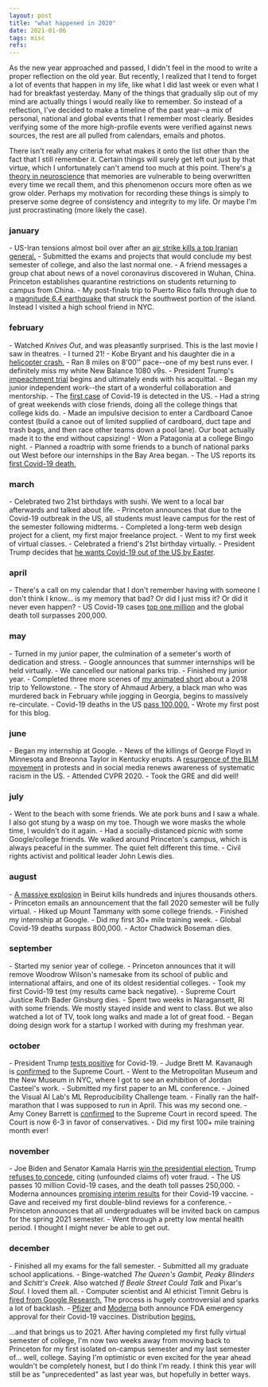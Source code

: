 ```yaml
---
layout: post
title: "what happened in 2020"
date: 2021-01-06
tags: misc
refs:
---
```


As the new year approached and passed, I didn't feel in the mood to write a proper reflection on the old year. But recently, I realized that I tend to forget a lot of events that happen in my life, like what I did last week or even what I had for breakfast yesterday. Many of the things that gradually slip out of my mind are actually things I would really like to remember. So instead of a reflection, I've decided to make a timeline of the past year--a mix of personal, national and global events that I remember most clearly. Besides verifying some of the more high-profile events were verified against news sources, the rest are all pulled from calendars, emails and photos.

<!--excerpt-->

There isn't really any criteria for what makes it onto the list other than the fact that I still remember it. Certain things will surely get left out just by that virtue, which I unfortunately can't amend too much at this point. There's <a href="https://www.livescience.com/24836-mystery-memory-recall.html">a theory in neuroscience</a> that memories are vulnerable to being overwritten every time we recall them, and this phenomenon occurs more often as we grow older. Perhaps my motivation for recording these things is simply to preserve some degree of consistency and integrity to my life. Or maybe I'm just procrastinating (more likely the case).

<h3>january</h3>
- US-Iran tensions almost boil over after an <a href="https://www.nytimes.com/2020/01/11/us/politics/iran-trump.html">air strike kills a top Iranian general.</a>
- Submitted the exams and projects that would conclude my best semester of college, and also the last normal one.
- A friend messages a group chat about news of a novel coronavirus discovered in Wuhan, China. Princeton establishes quarantine restrictions on students returning to campus from China.
- My post-finals trip to Puerto Rico falls through due to a <a href="https://www.usgs.gov/news/magnitude-64-earthquake-puerto-rico">magnitude 6.4 earthquake</a> that struck the southwest portion of the island. Instead I visited a high school friend in NYC.

<h3>february</h3>
- Watched <i>Knives Out</i>, and was pleasantly surprised. This is the last movie I saw in theatres.
- I turned 21!
- Kobe Bryant and his daughter die in a <a href="https://www.espn.com/nba/story/_/id/28569438/sources-kobe-bryant-daughter-gianna-die-helicopter-crash">helicopter crash.</a>
- Ran 8 miles on 8'00'' pace--one of my best runs ever. I definitely miss my white New Balance 1080 v9s.
- President Trump's <a href="https://www.nytimes.com/2020/01/15/us/politics/impeachment.html?searchResultPosition=20">impeachment trial</a> begins and ultimately ends with his acquittal.
- Began my junior independent work--the start of a wonderful collaboration and mentorship.
- The <a href="https://www.nejm.org/doi/full/10.1056/NEJMoa2001191">first case</a> of Covid-19 is detected in the US.
- Had a string of great weekends with close friends, doing all the college things that college kids do.
- Made an impulsive decision to enter a Cardboard Canoe contest (build a canoe out of limited supplied of cardboard, duct tape and trash bags, and then race other teams down a pool lane). Our boat actually made it to the end without capsizing!
- Won a Patagonia at a college Bingo night.
- Planned a roadtrip with some friends to a bunch of national parks out West before our internships in the Bay Area began.
- The US reports its <a href="https://www.cdc.gov/media/releases/2020/s0229-COVID-19-first-death.html">first Covid-19 death.</a>

<h3>march</h3>
- Celebrated two 21st birthdays with sushi. We went to a local bar afterwards and talked about life.
- Princeton announces that due to the Covid-19 outbreak in the US, all students must leave campus for the rest of the semester following midterms.
- Completed a long-term web design project for a client, my first major freelance project.
- Went to my first week of virtual classes.
- Celebrated a friend's 21st birthday virtually.
- President Trump decides that <a href="https://www.bbc.com/news/world-us-canada-52029546">he wants Covid-19 out of the US by Easter</a>.

<h3>april</h3>
- There's a call on my calendar that I don't remember having with someone I don't think I know... is my memory that bad? Or did I just miss it? Or did it never even happen?
- US Covid-19 cases <a href="https://www.washingtonpost.com/politics/covid-19-cases-top-1-million-in-the-united-states-about-a-third-of-known-cases-worldwide/2020/04/28/e5fafd4e-8944-11ea-9dfd-990f9dcc71fc_story.html">top one million</a> and the global death toll surpasses 200,000.

<h3>may</h3>
- Turned in my junior paper, the culmination of a semeter's worth of dedication and stress.
- Google announces that summer internships will be held virtually.
- We cancelled our national parks trip.
- Finished my junior year.
- Completed three more scenes of <a href="https://vimeo.com/339041902">my animated short</a> about a 2018 trip to Yellowstone. 
- The story of Ahmaud Arbery, a black man who was murdered back in February while jogging in Georgia, begins to massively re-circulate.
- Covid-19 deaths in the US <a href="https://www.nytimes.com/live/2020/11/15/world/covid-19-coronavirus">pass 100,000.</a>
- Wrote my first post for this blog.

<h3>june</h3>
- Began my internship at Google.
- News of the killings of George Floyd in Minnesota and Breonna Taylor in Kentucky erupts. A <a href="https://time.com/magazine/us/5847952/june-15th-2020-vol-195-no-22-u-s/">resurgence of the BLM movement</a> in protests and in social media renews awareness of systematic racism in the US.
- Attended CVPR 2020.
- Took the GRE and did well!

<h3>july</h3>
- Went to the beach with some friends. We ate pork buns and I saw a whale. I also got stung by a wasp on my toe. Though we wore masks the whole time, I wouldn't do it again.
- Had a socially-distanced picnic with some Google/college friends. We walked around Princeton's campus, which is always peaceful in the summer. The quiet felt different this time.
- Civil rights activist and political leader John Lewis dies.

<h3>august</h3>
- <a href="https://www.bbc.com/news/world-middle-east-53668493">A massive explosion</a> in Beirut kills hundreds and injures thousands others.
- Princeton emails an announcement that the fall 2020 semester will be fully virtual.
- Hiked up Mount Tammany with some college friends.
- Finished my internship at Google.
- Did my first 30+ mile training week.
- Global Covid-19 deaths surpass 800,000.
- Actor Chadwick Boseman dies.

<h3>september</h3>
- Started my senior year of college.
- Princeton announces that it will remove Woodrow Wilson's namesake from its school of public and international affairs, and one of its oldest residential colleges.
- Took my first Covid-19 test (my results came back negative).
- Supreme Court Justice Ruth Bader Ginsburg dies.
- Spent two weeks in Naragansett, RI with some friends. We mostly stayed inside and went to class. But we also watched a lot of TV, took long walks and made a lot of great food.
- Began doing design work for a startup I worked with during my freshman year.

<h3>october</h3>
- President Trump <a href="https://www.vox.com/21498510/president-trump-covid-19-test-positive-coronavirus">tests positive</a> for Covid-19.
- Judge Brett M. Kavanaugh is <a href="https://www.nytimes.com/2018/10/06/us/politics/brett-kavanaugh-supreme-court.html">confirmed</a> to the Supreme Court.
- Went to the Metropolitan Museum and the New Museum in NYC, where I got to see an exhibition of Jordan Casteel's work.
- Submitted my first paper to an ML conference.
- Joined the Visual AI Lab's ML Reproducibility Challenge team.
- Finally ran the half-marathon that I was supposed to run in April. This was my second one.
- Amy Coney Barrett is <a href="https://www.npr.org/2020/10/26/927640619/senate-confirms-amy-coney-barrett-to-the-supreme-court">confirmed</a> to the Supreme Court in record speed. The Court is now 6-3 in favor of conservatives.
- Did my first 100+ mile training month ever!

<h3>november</h3>
- Joe Biden and Senator Kamala Harris <a href="https://www.nytimes.com/2020/11/07/us/politics/biden-election.html">win the presidential election.</a> Trump <a href="https://www.npr.org/2020/12/17/947693783/biden-campaign-lawyer-on-trumps-refusal-to-concede-election">refuses to concede,</a> citing (unfounded claims of) voter fraud.
- The US passes 10 million Covid-19 cases, and the death toll passes 250,000.
- Moderna announces <a href="https://www.nih.gov/news-events/news-releases/promising-interim-results-clinical-trial-nih-moderna-covid-19-vaccine">promising interim results</a> for their Covid-19 vaccine.
- Gave and received my first double-blind reviews for a conference.
- Princeton announces that all undergraduates will be invited back on campus for the spring 2021 semester.
- Went through a pretty low mental health period. I thought I might never be able to get out.

<h3>december</h3>
- Finished all my exams for the fall semester.
- Submitted all my graduate school applications.
- Binge-watched <i>The Queen's Gambit,</i> <i>Peaky Blinders</i> and <i>Schitt's Creek</i>. Also watched <i>If Beale Street Could Talk</i> and Pixar's <i>Soul</i>. I loved them all.
- Computer scientist and AI ethicist Timnit Gebru is <a href="https://www.technologyreview.com/2020/12/04/1013294/google-ai-ethics-research-paper-forced-out-timnit-gebru/">fired from Google Research.</a> The process is hugely controversial and sparks a lot of backlash.
- <a href="https://www.fda.gov/emergency-preparedness-and-response/coronavirus-disease-2019-covid-19/pfizer-biontech-covid-19-vaccine">Pfizer</a> and <a href="https://www.fda.gov/emergency-preparedness-and-response/coronavirus-disease-2019-covid-19/moderna-covid-19-vaccine">Moderna</a> both announce FDA emergency approval for their Covid-19 vaccines. Distribution <a href="https://www.bloomberg.com/graphics/covid-vaccine-tracker-global-distribution/">begins.</a>

...and that brings us to 2021. After having completed my first fully virtual semester of college, I'm now two weeks away from moving back to Princeton for my first isolated on-campus semester and my last semester of... well, college. Saying I'm optimistic or even excited for the year ahead wouldn't be completely honest, but I do think I'm ready. I think this year will still be as "unprecedented" as last year was, but hopefully in better ways.